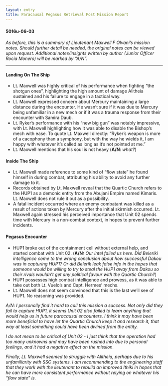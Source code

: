 ```yaml
---
layout: entry
title: Paracausal Pegasus Retrieval Post Mission Report
---
```


<div class="header-row">
    <h3></h3>
    <h4>5016<span class="small-text">u</span>-06-03</h4>
</div>

_As before, this is a summary of Lieutenant Maxwell F Olvani’s mission notes. Should further detail be needed, the original notes can be viewed upon request. Additional notes/insights written by author (Junior Officer Rocia Monero) will be marked by “A/N”._

<hr>

#### Landing On The Ship 
- Lt. Maxwell was highly critical of his performance when fighting “the shotgun ones”, highlighting the high amount of damage Alitheia sustained and his failure to engage in a tactical way. 
- Lt. Maxwell expressed concern about Mercury maintaining a large distance during the encounter. He wasn’t sure if it was due to Mercury being unfamiliar in a new mech or if it was a trauma response from their encounter with Samira Daub. 
- Lt. Ryker’s performance with his “new big gun” was notably impressive, with Lt. Maxwell highlighting how it was able to disable the Bishop’s mech with ease. To quote Lt. Maxwell directly: “Ryker’s weapon is more of a cacophony than a symphony, but with the way he wields it, I am happy with whatever it’s called as long as it’s not pointed at me.”
- Lt. Maxwell mentions that his soul is not heavy (**A/N**: _what?_)

#### Inside The Ship 
- Lt. Maxwell made reference to some kind of “flow state” he found himself in during combat, attributing his ability to avoid any further damage to it. 
- Records obtained by Lt. Maxwell reveal that the Quartic Church refers to the HUP1 as a demonic entity from the Abujani Empire named Kimaris. Lt. Maxwell does not rule it out as a possibility. 
- A fatal incident occurred where an enemy combatant was killed as a result of actions taken by Mercury after the initial skirmish occurred. Lt. Maxwell again stressed his perceived importance that Unit 02 spends time with Mercury in a non-combat context, in hopes to prevent further incidents. 

#### Pegasus Encounter
- HUP1 broke out of the containment cell without external help, and started combat with Unit 02. (**A/N:** _Our intel failed us here. Did Beleriki intelligence come to the wrong conclusion about how successful Dakou was in capturing HUP1? Or did Belerik leak false info in the hopes that someone would be willing to try to steal the HUP1 away from Dakou so their rivals wouldn’t get any political favour with the Quartic Church?_)
- HUP1 possesses high combat intelligence and prowess, as it was able to take out both Lt. Vuelo’s and Capt. Hermes’ mechs. 
- Lt. Maxwell does not seem convinced that this is the last we’ll see of HUP1. No reasoning was provided. 

*A/N*: _I personally find it hard to call this mission a success. Not only did they fail to capture HUP1, it seems Unit 02 also failed to learn anything that would help us in future paracausal encounters. I think it may have been more beneficial to have let the Quartic Church keep it and research it, that way at least something could have been divined from the entity._ 

_I do not mean to be critical of Unit 02 - I just think that the operation had too many unknowns and may have been rushed into due to personal feelings, and it had a negative effect on the mission._

_Finally, Lt. Maxwell seemed to struggle with Alitheia, perhaps due to his unfamiliarity with SSC systems. I am recommending to the engineering staff that they work with the lieutenant to rebuild an improved Ithiki in hopes that he can have more consistent performance without relying on whatever his “flow state” is._